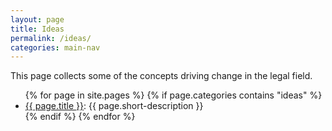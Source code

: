 ```yaml
---
layout: page
title: Ideas
permalink: /ideas/
categories: main-nav
---
```


This page collects some of the concepts driving change in the legal field.

<ul>
	{% for page in site.pages %}
		{% if page.categories contains "ideas" %}
			<li>
				<a href="{{ page.url }}">{{ page.title }}</a>: {{ page.short-description }}
			</li>
		{% endif %}
	{% endfor %}
</ul>
